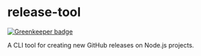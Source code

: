 # release-tool

[![Greenkeeper badge](https://badges.greenkeeper.io/xtangle/release-tool.svg)](https://greenkeeper.io/)

A CLI tool for creating new GitHub releases on Node.js projects.
